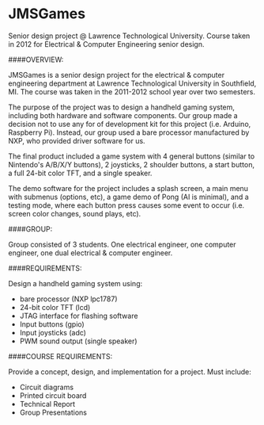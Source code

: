 JMSGames
========
Senior design project @ Lawrence Technological University. Course taken in 2012 for Electrical & Computer Engineering senior design.

####OVERVIEW:

JMSGames is a senior design project for the electrical & computer engineering department at Lawrence Technological University in Southfield, MI. The course was taken in the 2011-2012 school year over two semesters.

The purpose of the project was to design a handheld gaming system, including both hardware and software components. Our group made a decision not to use any for of development kit for this project (i.e. Arduino, Raspberry Pi). Instead, our group used a bare processor manufactured by NXP, who provided driver software for us.

The final product included a game system with 4 general buttons (similar to Nintendo's A/B/X/Y buttons), 2 joysticks, 2 shoulder buttons, a start button, a full 24-bit color TFT, and a single speaker.

The demo software for the project includes a splash screen, a main menu with submenus (options, etc), a game demo of Pong (AI is minimal), and a testing mode, where each button press causes some event to occur (i.e. screen color changes, sound plays, etc).

####GROUP:

Group consisted of 3 students. One electrical engineer, one computer engineer, one dual electrical & computer engineer.

####REQUIREMENTS:

Design a handheld gaming system using:
- bare processor (NXP lpc1787)
- 24-bit color TFT (lcd)
- JTAG interface for flashing software
- Input buttons (gpio)
- Input joysticks (adc)
- PWM sound output (single speaker)

####COURSE REQUIREMENTS:

Provide a concept, design, and implementation for a project. Must include:
- Circuit diagrams
- Printed circuit board
- Technical Report
- Group Presentations

